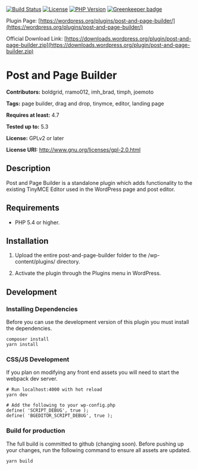 [![Build Status](https://travis-ci.org/BoldGrid/post-and-page-builder.svg?branch=master)](https://travis-ci.org/BoldGrid/post-and-page-builder)
[![License](https://img.shields.io/badge/license-GPL--2.0%2B-orange.svg)](https://raw.githubusercontent.com/BoldGrid/boldgrid-editor/master/LICENSE)
[![PHP Version](https://img.shields.io/badge/PHP-5.4%2B-blue.svg)](https://php.net)
[![Greenkeeper badge](https://badges.greenkeeper.io/BoldGrid/post-and-page-builder.svg)](https://greenkeeper.io/)

Plugin Page:
[https://wordpress.org/plugins/post-and-page-builder/](https://wordpress.org/plugins/post-and-page-builder/)

Official Download Link:
[https://downloads.wordpress.org/plugin/post-and-page-builder.zip](https://downloads.wordpress.org/plugin/post-and-page-builder.zip)

# Post and Page Builder

**Contributors:** boldgrid, rramo012, imh_brad, timph, joemoto

**Tags:** page builder, drag and drop, tinymce, editor, landing page

**Requires at least:** 4.7

**Tested up to:** 5.3

**License:** GPLv2 or later

**License URI:** http://www.gnu.org/licenses/gpl-2.0.html

## Description

Post and Page Builder is a standalone plugin which adds functionality to the existing TinyMCE Editor
used in the WordPress page and post editor.

## Requirements

* PHP 5.4 or higher.

## Installation

1. Upload the entire post-and-page-builder folder to the /wp-content/plugins/ directory.

2. Activate the plugin through the Plugins menu in WordPress.

## Development

### Installing Dependencies
Before you can use the development version of this plugin you must install the dependencies.

```
composer install
yarn install
```
### CSS/JS Development
If you plan on modifying any front end assets you will need to start the webpack dev server.
```
# Run localhost:4000 with hot reload
yarn dev

# Add the following to your wp-config.php
define( 'SCRIPT_DEBUG', true );
define( 'BGEDITOR_SCRIPT_DEBUG', true );
```

### Build for production
The full build is committed to github (changing soon). Before pushing up your changes, run the following command to ensure all assets are updated.
```
yarn build
```

